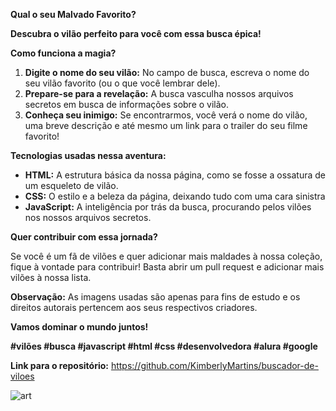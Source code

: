
**Qual o seu Malvado Favorito?**

**Descubra o vilão perfeito para você com essa busca épica!**

**Como funciona a magia?**

1. **Digite o nome do seu vilão:** No campo de busca, escreva o nome do seu vilão favorito (ou o que você lembrar dele).
2. **Prepare-se para a revelação:** A busca vasculha nossos arquivos secretos em busca de informações sobre o vilão.
3. **Conheça seu inimigo:** Se encontrarmos, você verá o nome do vilão, uma breve descrição e até mesmo um link para o trailer do seu filme favorito! 

**Tecnologias usadas nessa aventura:**

* **HTML:** A estrutura básica da nossa página, como se fosse a ossatura de um esqueleto de vilão.
* **CSS:** O estilo e a beleza da página, deixando tudo com uma cara sinistra
* **JavaScript:** A inteligência por trás da busca, procurando pelos vilões nos nossos arquivos secretos.

**Quer contribuir com essa jornada?** 

Se você é um fã de vilões e quer adicionar mais maldades à nossa coleção, fique à vontade para contribuir! Basta abrir um pull request e adicionar mais vilões à nossa lista.

**Observação:** As imagens usadas são apenas para fins de estudo e os direitos autorais pertencem aos seus respectivos criadores. 

**Vamos dominar o mundo juntos!** 

**#vilões #busca #javascript #html #css #desenvolvedora #alura #google** 

**Link para o repositório:** https://github.com/KimberlyMartins/buscador-de-viloes

 ![art](https://github.com/user-attachments/assets/1e85b38a-46a9-40d7-90ff-4e41f4691a26)

